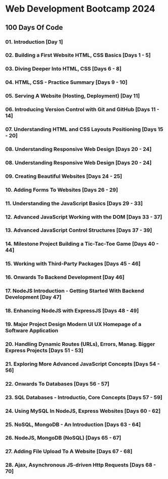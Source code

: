 # Web Development Bootcamp 2024

## 100 Days Of Code

### 01. Introduction [Day 1]

### 02. Building a First Website HTML, CSS Basics [Days 1 - 5]

### 03. Diving Deeper Into HTML, CSS [Days 6 - 8]

### 04. HTML, CSS - Practice Summary [Days 9 - 10]

### 05. Serving A Website (Hosting, Deployment) [Day 11]

### 06. Introducing Version Control with Git and GitHub [Days 11 - 14]

### 07. Understanding HTML and CSS Layouts Positioning [Days 15 - 20]

### 08. Understanding Responsive Web Design [Days 20 - 24]

### 08. Understanding Responsive Web Design [Days 20 - 24]

### 09. Creating Beautiful Websites [Days 24 - 25]

### 10. Adding Forms To Websites [Days 26 - 29]

### 11. Understanding the JavaScript Basics [Days 29 - 33]

### 12. Advanced JavaScript Working with the DOM [Days 33 - 37]

### 13. Advanced JavaScript Control Structures [Days 37 - 39]

### 14. Milestone Project Building a Tic-Tac-Toe Game [Days 40 - 44]

### 15. Working with Third-Party Packages [Days 45 - 46]

### 16. Onwards To Backend Development [Day 46]

### 17. NodeJS Introduction - Getting Started With Backend Development [Day 47]

### 18. Enhancing NodeJS with ExpressJS [Days 48 - 49]

### 19. Major Project Design Modern UI UX Homepage of a Software Application

### 20. Handling Dynamic Routes (URLs), Errors, Manag. Bigger Express Projects [Days 51 - 53]

### 21. Exploring More Advanced JavaScript Concepts [Days 54 - 56]

### 22. Onwards To Databases [Days 56 - 57]

### 23. SQL Databases - Introductio, Core Concepts [Days 57 - 59]

### 24. Using MySQL In NodeJS, Express Websites [Days 60 - 62]

### 25. NoSQL, MongoDB - An Introduction [Days 63 - 64]

### 26. NodeJS, MongoDB (NoSQL) [Days 65 - 67]

### 27. Adding File Upload To A Website [Days 67 - 68]

### 28. Ajax, Asynchronous JS-driven Http Requests [Days 68 - 70]
